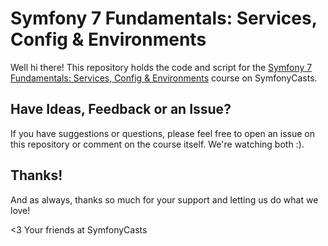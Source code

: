 # Symfony 7 Fundamentals: Services, Config & Environments

Well hi there! This repository holds the code and script for the
[Symfony 7 Fundamentals: Services, Config & Environments](https://symfonycasts.com/screencast/symfony7-fundamentals)
course on SymfonyCasts.

## Have Ideas, Feedback or an Issue?

If you have suggestions or questions, please feel free to open an issue
on this repository or comment on the course itself. We're watching both :).

## Thanks!

And as always, thanks so much for your support and letting us do what we love!

<3 Your friends at SymfonyCasts
